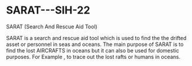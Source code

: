 # SARAT---SIH-22
SARAT (Search And Rescue Aid Tool)


SARAT is a search and rescue aid tool which is used to find the the drifted asset or personnel in seas and oceans.
The main purpose of SARAT is to find the lost AIRCRAFTS in oceans but it can also be used for domestic purposes. For Example , to trace out the lost rafts or humans in oceans.
